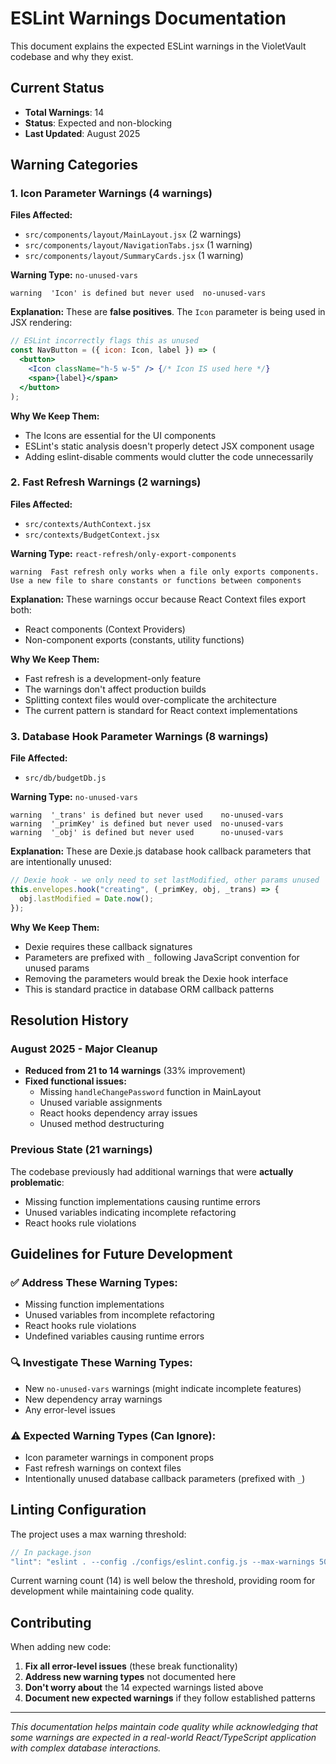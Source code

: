 # ESLint Warnings Documentation

This document explains the expected ESLint warnings in the VioletVault codebase and why they exist.

## Current Status

- **Total Warnings**: 14
- **Status**: Expected and non-blocking
- **Last Updated**: August 2025

## Warning Categories

### 1. Icon Parameter Warnings (4 warnings)

**Files Affected:**

- `src/components/layout/MainLayout.jsx` (2 warnings)
- `src/components/layout/NavigationTabs.jsx` (1 warning)
- `src/components/layout/SummaryCards.jsx` (1 warning)

**Warning Type:** `no-unused-vars`

```
warning  'Icon' is defined but never used  no-unused-vars
```

**Explanation:**
These are **false positives**. The `Icon` parameter is being used in JSX rendering:

```jsx
// ESLint incorrectly flags this as unused
const NavButton = ({ icon: Icon, label }) => (
  <button>
    <Icon className="h-5 w-5" /> {/* Icon IS used here */}
    <span>{label}</span>
  </button>
);
```

**Why We Keep Them:**

- The Icons are essential for the UI components
- ESLint's static analysis doesn't properly detect JSX component usage
- Adding eslint-disable comments would clutter the code unnecessarily

### 2. Fast Refresh Warnings (2 warnings)

**Files Affected:**

- `src/contexts/AuthContext.jsx`
- `src/contexts/BudgetContext.jsx`

**Warning Type:** `react-refresh/only-export-components`

```
warning  Fast refresh only works when a file only exports components.
Use a new file to share constants or functions between components
```

**Explanation:**
These warnings occur because React Context files export both:

- React components (Context Providers)
- Non-component exports (constants, utility functions)

**Why We Keep Them:**

- Fast refresh is a development-only feature
- The warnings don't affect production builds
- Splitting context files would over-complicate the architecture
- The current pattern is standard for React context implementations

### 3. Database Hook Parameter Warnings (8 warnings)

**File Affected:**

- `src/db/budgetDb.js`

**Warning Type:** `no-unused-vars`

```
warning  '_trans' is defined but never used    no-unused-vars
warning  '_primKey' is defined but never used  no-unused-vars
warning  '_obj' is defined but never used      no-unused-vars
```

**Explanation:**
These are Dexie.js database hook callback parameters that are intentionally unused:

```javascript
// Dexie hook - we only need to set lastModified, other params unused
this.envelopes.hook("creating", (_primKey, obj, _trans) => {
  obj.lastModified = Date.now();
});
```

**Why We Keep Them:**

- Dexie requires these callback signatures
- Parameters are prefixed with `_` following JavaScript convention for unused params
- Removing the parameters would break the Dexie hook interface
- This is standard practice in database ORM callback patterns

## Resolution History

### August 2025 - Major Cleanup

- **Reduced from 21 to 14 warnings** (33% improvement)
- **Fixed functional issues:**
  - Missing `handleChangePassword` function in MainLayout
  - Unused variable assignments
  - React hooks dependency array issues
  - Unused method destructuring

### Previous State (21 warnings)

The codebase previously had additional warnings that were **actually problematic**:

- Missing function implementations causing runtime errors
- Unused variables indicating incomplete refactoring
- React hooks rule violations

## Guidelines for Future Development

### ✅ **Address These Warning Types:**

- Missing function implementations
- Unused variables from incomplete refactoring
- React hooks rule violations
- Undefined variables causing runtime errors

### 🔍 **Investigate These Warning Types:**

- New `no-unused-vars` warnings (might indicate incomplete features)
- New dependency array warnings
- Any error-level issues

### ⚠️ **Expected Warning Types (Can Ignore):**

- Icon parameter warnings in component props
- Fast refresh warnings on context files
- Intentionally unused database callback parameters (prefixed with `_`)

## Linting Configuration

The project uses a max warning threshold:

```javascript
// In package.json
"lint": "eslint . --config ./configs/eslint.config.js --max-warnings 50"
```

Current warning count (14) is well below the threshold, providing room for development while maintaining code quality.

## Contributing

When adding new code:

1. **Fix all error-level issues** (these break functionality)
2. **Address new warning types** not documented here
3. **Don't worry about** the 14 expected warnings listed above
4. **Document new expected warnings** if they follow established patterns

---

_This documentation helps maintain code quality while acknowledging that some warnings are expected in a real-world React/TypeScript application with complex database interactions._
